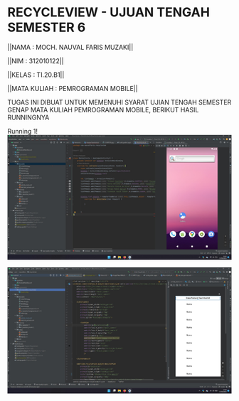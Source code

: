 # RECYCLEVIEW - UJUAN TENGAH SEMESTER 6

||NAMA            : MOCH. NAUVAL FARIS MUZAKI|| 

||NIM             : 312010122||

||KELAS           : TI.20.B1||

||MATA KULIAH     : PEMROGRAMAN MOBILE||

TUGAS INI DIBUAT UNTUK MEMENUHI SYARAT UJIAN TENGAH SEMESTER GENAP MATA KULIAH PEMROGRAMAN MOBILE, BERIKUT HASIL RUNNINGNYA

Running 1!
![running](running.jpg)<br>

![running2](running2.jpg)<br>
